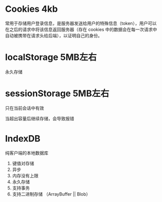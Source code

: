 # Cookies    4kb
常用于存储用户登录信息，是服务器发送给用户的特殊信息（token），用户可以在之后的请求中将该信息返回服务器（存在 cookies 中的数据会在每一次请求中自动被携带在请求头给后端），以证明自己的身份。


# localStorage  5MB左右
永久存储


# sessionStorage  5MB左右
只在当前会话中有效


当超出容量后继续存储，会导致报错



# IndexDB  
纯客户端的本地数据库

1. 键值对存储
2. 异步
3. 内存没有上限
4. 永久存储
5. 支持事务
6. 支持二进制存储 （ArrayBuffer || Blob）